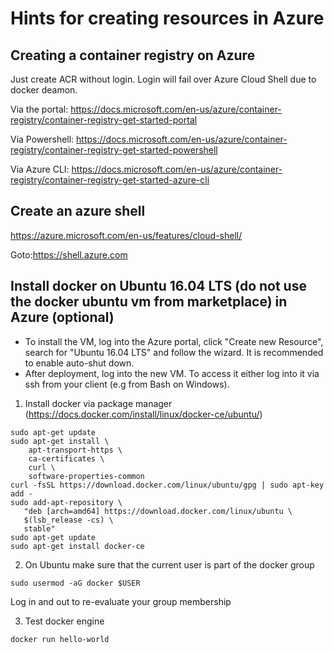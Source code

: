 # Hints for creating resources in Azure

## Creating a container registry on Azure

Just create ACR without login. Login will fail over Azure Cloud Shell due to docker deamon.

Via the portal:
https://docs.microsoft.com/en-us/azure/container-registry/container-registry-get-started-portal

Via Powershell:
https://docs.microsoft.com/en-us/azure/container-registry/container-registry-get-started-powershell

Via Azure CLI:
https://docs.microsoft.com/en-us/azure/container-registry/container-registry-get-started-azure-cli

## Create an azure shell
https://azure.microsoft.com/en-us/features/cloud-shell/

Goto:https://shell.azure.com


## Install docker on Ubuntu 16.04 LTS (do not use the docker ubuntu vm from marketplace) in Azure (optional)
* To install the VM, log into the Azure portal, click "Create new Resource", search for "Ubuntu 16.04 LTS" and follow the wizard. It is recommended to enable auto-shut down.
* After deployment, log into the new VM. To access it either log into it via  ssh from your client (e.g from Bash on Windows).

1. Install docker via package manager (https://docs.docker.com/install/linux/docker-ce/ubuntu/) 
```
sudo apt-get update
sudo apt-get install \
    apt-transport-https \
    ca-certificates \
    curl \
    software-properties-common
curl -fsSL https://download.docker.com/linux/ubuntu/gpg | sudo apt-key add -
sudo add-apt-repository \
   "deb [arch=amd64] https://download.docker.com/linux/ubuntu \
   $(lsb_release -cs) \
   stable"
sudo apt-get update
sudo apt-get install docker-ce
```

2. On Ubuntu make sure that the current user is part of the docker group
~~~
sudo usermod -aG docker $USER
~~~
Log in and out to re-evaluate your group membership

3. Test docker engine
~~~
docker run hello-world
~~~


